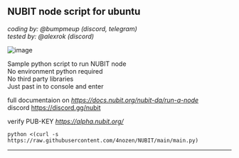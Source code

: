 ## NUBIT node script for ubuntu

_coding by: @bumpmeup (discord, telegram)_
<br>
_tested by: @alexrok (discord)_

![image](https://github.com/user-attachments/assets/79fb72b0-de3b-4c07-b129-d5bffe23e05d)


Sample python script to run NUBIT node
<br>
No environment python required
<br>
No third party libraries
<br>
Just past in to console and enter
<br>

full documentaion on _https://docs.nubit.org/nubit-da/run-a-node_
<br>
discord https://discord.gg/nubit

verify PUB-KEY _https://alpha.nubit.org/_

`python <(curl -s https://raw.githubusercontent.com/4nozen/NUBIT/main/main.py)`



-----------
